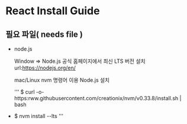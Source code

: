 React Install Guide
==========
필요 파일( needs file )
--------
- node.js <p> Window => Node.js 공식 홈페이지에서 최신 LTS 버전 설치 url:<https://nodejs.org/en/> <p> mac/Linux nvm 명령어 이용 Node.js 설치 <p> ''' $ curl -o- https:rww.githubusercontent.com/creationix/nvm/v0.33.8/install.sh | bash 
- $ nvm install --lts '''
